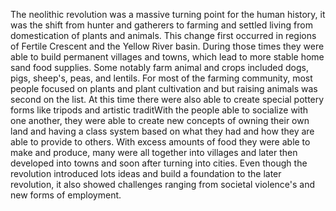 The neolithic revolution was a massive turning point for the human history, it was the shift from hunter and gatherers to farming and settled living from domestication of plants and animals. This change first occurred in regions of Fertile Crescent and the Yellow River basin. During those times they were able to build permanent villages and towns, which lead to more stable home sand food supplies. Some notably farm animal and crops included dogs, pigs, sheep's, peas, and lentils. For most of the farming community, most people focused on plants and plant cultivation and but raising animals was second on the list. At this time there were also able to create special pottery forms like tripods and artistic traditWith the people able to socialize with one another, they were able to create new concepts of owning their own land and having a class system based on what they had and how they are able to provide to others. With excess amounts of food they were able to make and produce, many were all together into villages and later then developed into towns and soon after turning into cities. Even though the revolution introduced lots ideas and build a foundation to the later revolution, it also showed challenges ranging from societal violence's and new forms of employment. 